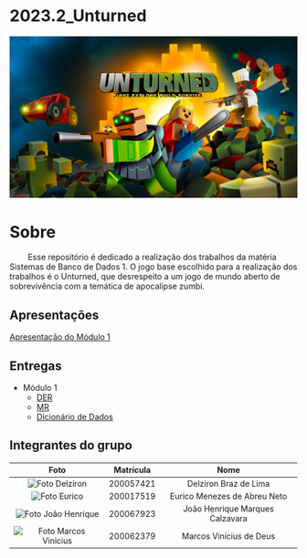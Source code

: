 # 2023.2_Unturned

<center>

![Unturned](assets/unturned.jpg)

 </center>

# Sobre

&emsp;&emsp; Esse repositório é dedicado a realização dos trabalhos da matéria Sistemas de Banco de Dados 1. O jogo base escolhido para a realização dos trabalhos é o Unturned, que desrespeito a um jogo de mundo aberto de sobrevivência com a temática de apocalipse zumbi. 

## Apresentações

[Apresentação do Módulo 1](https://unbbr.sharepoint.com/:v:/s/Bancos1/EYwxobRqXIZKoffKm-LGR9QBVNREMPZuQ3zBR8UXwwaQcg?e=eVV8i8&nav=eyJyZWZlcnJhbEluZm8iOnsicmVmZXJyYWxBcHAiOiJTdHJlYW1XZWJBcHAiLCJyZWZlcnJhbFZpZXciOiJTaGFyZURpYWxvZyIsInJlZmVycmFsQXBwUGxhdGZvcm0iOiJXZWIiLCJyZWZlcnJhbE1vZGUiOiJ2aWV3In19) <br>

## Entregas

- Módulo 1
  - [DER](docs/DER.md)
  - [MR](docs/MR.md)
  - [Dicionário de Dados](docs/DicionarioDeDados.md)


## Integrantes do grupo

|                                                  **Foto**                                                   | **Matrícula** |            **Nome**             |
| :---------------------------------------------------------------------------------------------------------: | :-----------: | :-----------------------------: |
|     <img src="https://avatars.githubusercontent.com/DelzironBraz" width="100px;" alt="Foto Delziron"/>      |   200057421   |      Delziron Braz de Lima      |
|       <img src="https://avatars.githubusercontent.com/EuricoAbreu" width="100px;" alt="Foto Eurico">        |   200017519   |  Eurico Menezes de Abreu Neto   |
|  <img src="https://avatars.githubusercontent.com/u/71076129?v=4" width="100px;" alt="Foto João Henrique"/>  |   200067923   | João Henrique Marques Calzavara |
| <img src="https://avatars.githubusercontent.com/u/87666623?v=4" width="100px;" alt="Foto Marcos Vinicius"/> |   200062379   |     Marcos Vinícius de Deus     |

